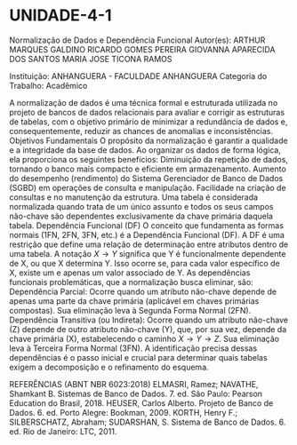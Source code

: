 # UNIDADE-4-1
Normalização de Dados e Dependência Funcional
Autor(es):
ARTHUR MARQUES GALDINO
RICARDO GOMES PEREIRA
GIOVANNA APARECIDA DOS SANTOS
MARIA JOSE TICONA RAMOS

Instituição:
ANHANGUERA - FACULDADE ANHANGUERA
Categoria do Trabalho:
Acadêmico

A normalização de dados é uma técnica formal e estruturada utilizada no projeto de bancos de dados relacionais para avaliar e corrigir as estruturas de tabelas, com o objetivo primário de minimizar a redundância de dados e, consequentemente, reduzir as chances de anomalias e inconsistências.
Objetivos Fundamentais
O propósito da normalização é garantir a qualidade e a integridade da base de dados. Ao organizar os dados de forma lógica, ela proporciona os seguintes benefícios:
Diminuição da repetição de dados, tornando o banco mais compacto e eficiente em armazenamento.
Aumento do desempenho (rendimento) do Sistema Gerenciador de Banco de Dados (SGBD) em operações de consulta e manipulação.
Facilidade na criação de consultas e no manutenção da estrutura.
Uma tabela é considerada normalizada quando trata de um único assunto e todos os seus campos não-chave são dependentes exclusivamente da chave primária daquela tabela.
Dependência Funcional (DF)
O conceito que fundamenta as formas normais (1FN, 2FN, 3FN, etc.) é a Dependência Funcional (DF).
A DF é uma restrição que define uma relação de determinação entre atributos dentro de uma tabela. A notação $X \rightarrow Y$ significa que Y é funcionalmente dependente de X, ou que X determina Y. Isso ocorre se, para cada valor específico de X, existe um e apenas um valor associado de Y.
As dependências funcionais problemáticas, que a normalização busca eliminar, são:
Dependência Parcial: Ocorre quando um atributo não-chave depende de apenas uma parte da chave primária (aplicável em chaves primárias compostas). Sua eliminação leva à Segunda Forma Normal (2FN).
Dependência Transitiva (ou Indireta): Ocorre quando um atributo não-chave (Z) depende de outro atributo não-chave (Y), que, por sua vez, depende da chave primária (X), estabelecendo o caminho $X \rightarrow Y \rightarrow Z$. Sua eliminação leva à Terceira Forma Normal (3FN).
A identificação precisa dessas dependências é o passo inicial e crucial para determinar quais tabelas exigem a decomposição e o refinamento do esquema.

REFERÊNCIAS (ABNT NBR 6023:2018)
ELMASRI, Ramez; NAVATHE, Shamkant B. Sistemas de Banco de Dados. 7. ed. São Paulo: Pearson Education do Brasil, 2018.
HEUSER, Carlos Alberto. Projeto de Banco de Dados. 6. ed. Porto Alegre: Bookman, 2009.
KORTH, Henry F.; SILBERSCHATZ, Abraham; SUDARSHAN, S. Sistema de Banco de Dados. 6. ed. Rio de Janeiro: LTC, 2011.

